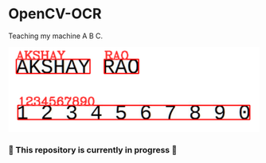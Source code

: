 # OpenCV-OCR
Teaching my machine A B C.

![alt text](https://github.com/akshay-rao7/OpenCV-OCR/blob/main/image/test_2.PNG)

###  :wrench: This repository is currently in progress :hammer: 
